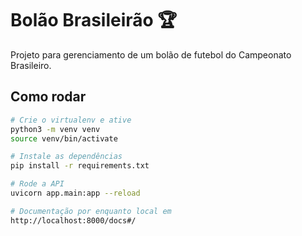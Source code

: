 # Bolão Brasileirão 🏆

Projeto para gerenciamento de um bolão de futebol do Campeonato Brasileiro.

## Como rodar
```bash
# Crie o virtualenv e ative
python3 -m venv venv
source venv/bin/activate

# Instale as dependências
pip install -r requirements.txt

# Rode a API
uvicorn app.main:app --reload

# Documentação por enquanto local em
http://localhost:8000/docs#/

